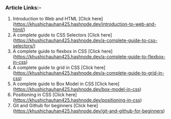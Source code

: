 ### Article Links:-
1. Introduction to Web and HTML [Click here] (https://khushichauhan425.hashnode.dev/introduction-to-web-and-html/)
2. A complete guide to CSS Selectors [Click here] (https://khushichauhan425.hashnode.dev/a-complete-guide-to-css-selectors/)
3. A complete guide to flexbox in CSS [Click here] (https://khushichauhan425.hashnode.dev/a-complete-guide-to-flexbox-in-css)
4. A complete guide to grid in CSS [Click here] (https://khushichauhan425.hashnode.dev/a-complete-guide-to-grid-in-css)
5. A complete guide to Box Model in CSS [Click here] (https://khushichauhan425.hashnode.dev/box-model-in-css)
6. Positioning in CSS [Click here] (https://khushichauhan425.hashnode.dev/positioning-in-css)
7. Git and Github for beginners [Click here] (https://khushichauhan425.hashnode.dev/git-and-github-for-beginners)
